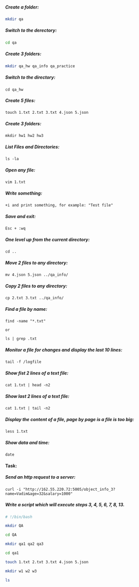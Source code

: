 ##### Create a folder:
```bash
mkdir qa
```
##### Switch to the derectory:
```bash
cd qa
```
##### Create 3 folders:
```bash
mkdir qa_hw qa_info qa_practice
```
##### Switch to the directory:
```
cd qa_hw
```
##### Create 5 files:
```
touch 1.txt 2.txt 3.txt 4.json 5.json
```
##### Create 3 folders:
```
mkdir hw1 hw2 hw3
```
##### List Files and Directories:
```
ls -la
```
##### Open any file:
```
vim 1.txt
```
##### Write something:
```
+i and print something, for example: "Test file"
```
##### Save and exit:
```
Esc + :wq
```
##### One level up from the current directory:
```
cd ..
```
##### Move 2 files to any directory:
```
mv 4.json 5.json ../qa_info/
```
##### Copy 2 files to any directory:
```
cp 2.txt 3.txt ../qa_info/
```
##### Find a file by name:
```
find -name "*.txt"

or

ls | grep .txt
```
##### Monitor a file for changes and display the last 10 lines:
```
tail -f /logfile
```
##### Show fist 2 lines of a text file:
```
cat 1.txt | head -n2
```
##### Show last 2 lines of a text file:
```
cat 1.txt | tail -n2
```
##### Display the content of a file, page by page is a file is too big:
```
less 1.txt
```
##### Show data and time:
```
date
```
#### Task:

##### Send an http request to a server:
```
curl -i "http://162.55.220.72:5005/object_info_3?name=Vadim&age=32&salary=1000"
```
##### Write a script which will execute steps 3, 4, 5, 6, 7, 8, 13.

~~~bash
# !/bin/bash

mkdir QA

cd QA

mkdir qa1 qa2 qa3

cd qa1

touch 1.txt 2.txt 3.txt 4.json 5.json

mkdir w1 w2 w3

ls
~~~
